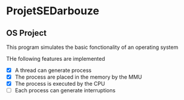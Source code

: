 # ProjetSEDarbouze

## OS Project
This program simulates the basic fonctionality of an operating system

THe following features are implemented
* [X] A thread can generate process
* [X] The process are placed in the memory by the MMU
* [X] The process is executed by the CPU
* [ ] Each process can generate interruptions  
